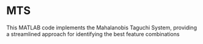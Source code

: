 # MTS
This MATLAB code implements the Mahalanobis Taguchi System, providing a streamlined approach for identifying the best feature combinations
